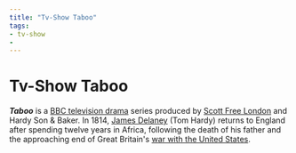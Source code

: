 ```yaml
---
title: "Tv-Show Taboo"
tags:
- tv-show
- 
---
```

# Tv-Show Taboo
_**Taboo**_ is a [BBC television drama](https://www.wikiwand.com/en/BBC_television_drama) series produced by [Scott Free London](https://www.wikiwand.com/en/Scott_Free_Productions "Scott Free Productions") and Hardy Son & Baker. In 1814, [James Delaney](https://www.wikiwand.com/en/James_Delaney_(Taboo)) (Tom Hardy) returns to England after spending twelve years in Africa, following the death of his father and the approaching end of Great Britain's [war with the United States](https://www.wikiwand.com/en/War_of_1812).